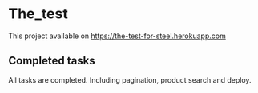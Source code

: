 # The_test

This project available on https://the-test-for-steel.herokuapp.com

## Completed tasks

All tasks are completed. Including pagination, product search and deploy.
